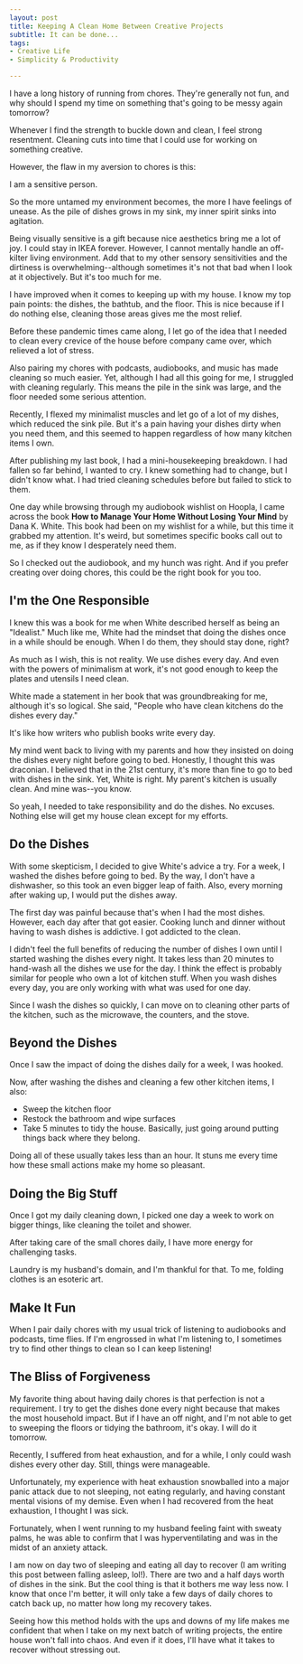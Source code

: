```yaml
---
layout: post
title: Keeping A Clean Home Between Creative Projects
subtitle: It can be done...
tags:
- Creative Life
- Simplicity & Productivity

---
```

I have a long history of running from chores. They're generally not fun, and why should I spend my time on something that's going to be messy again tomorrow?

Whenever I find the strength to buckle down and clean, I feel strong resentment. Cleaning cuts into time that I could use for working on something creative.

However, the flaw in my aversion to chores is this:

I am a sensitive person.

So the more untamed my environment becomes, the more I have feelings of unease. As the pile of dishes grows in my sink, my inner spirit sinks into agitation. 

Being visually sensitive is a gift because nice aesthetics bring me a lot of joy. I could stay in IKEA forever. However, I cannot mentally handle an off-kilter living environment. Add that to my other sensory sensitivities and the dirtiness is overwhelming--although sometimes it's not that bad when I look at it objectively. But it's too much for me.

I have improved when it comes to keeping up with my house. I know my top pain points: the dishes, the bathtub, and the floor. This is nice because if I do nothing else, cleaning those areas gives me the most relief.

Before these pandemic times came along, I let go of the idea that I needed to clean every crevice of the house before company came over, which relieved a lot of stress.

Also pairing my chores with podcasts, audiobooks, and music has made cleaning so much easier. Yet, although I had all this going for me, I struggled with cleaning regularly. This means the pile in the sink was large, and the floor needed some serious attention.

Recently, I flexed my minimalist muscles and let go of a lot of my dishes, which reduced the sink pile. But it's a pain having your dishes dirty when you need them, and this seemed to happen regardless of how many kitchen items I own.

After publishing my last book, I had a mini-housekeeping breakdown. I had fallen so far behind, I wanted to cry. I knew something had to change, but I didn't know what. I had tried cleaning schedules before but failed to stick to them.

One day while browsing through my audiobook wishlist on Hoopla, I came across the book **How to Manage Your Home Without Losing Your Mind** by Dana K. White. This book had been on my wishlist for a while, but this time it grabbed my attention. It's weird, but sometimes specific books call out to me, as if they know I desperately need them.

So I checked out the audiobook, and my hunch was right. And if you prefer creating over doing chores, this could be the right book for you too.

## I'm the One Responsible

I knew this was a book for me when White described herself as being an "Idealist." Much like me, White had the mindset that doing the dishes once in a while should be enough. When I do them, they should stay done, right?

As much as I wish, this is not reality. We use dishes every day. And even with the powers of minimalism at work, it's not good enough to keep the plates and utensils I need clean.

White made a statement in her book that was groundbreaking for me, although it's so logical. She said, "People who have clean kitchens do the dishes every day."

It's like how writers who publish books write every day.

My mind went back to living with my parents and how they insisted on doing the dishes every night before going to bed. Honestly, I thought this was draconian. I believed that in the 21st century, it's more than fine to go to bed with dishes in the sink. Yet, White is right. My parent's kitchen is usually clean. And mine was--you know.

So yeah, I needed to take responsibility and do the dishes. No excuses. Nothing else will get my house clean except for my efforts.

## Do the Dishes

With some skepticism, I decided to give White's advice a try. For a week, I washed the dishes before going to bed. By the way, I don't have a dishwasher, so this took an even bigger leap of faith. Also, every morning after waking up, I would put the dishes away.

The first day was painful because that's when I had the most dishes. However, each day after that got easier. Cooking lunch and dinner without having to wash dishes is addictive. I got addicted to the clean.

I didn't feel the full benefits of reducing the number of dishes I own until I started washing the dishes every night. It takes less than 20 minutes to hand-wash all the dishes we use for the day. I think the effect is probably similar for people who own a lot of kitchen stuff. When you wash dishes every day, you are only working with what was used for one day.

Since I wash the dishes so quickly, I can move on to cleaning other parts of the kitchen, such as the microwave, the counters, and the stove.

## Beyond the Dishes

Once I saw the impact of doing the dishes daily for a week, I was hooked.

Now, after washing the dishes and cleaning a few other kitchen items, I also:

-  Sweep the kitchen floor
-  Restock the bathroom and wipe surfaces
-  Take 5 minutes to tidy the house. Basically, just going around putting things back where they belong.

Doing all of these usually takes less than an hour. It stuns me every time how these small actions make my home so pleasant.

## Doing the Big Stuff

Once I got my daily cleaning down, I picked one day a week to work on bigger things, like cleaning the toilet and shower.

After taking care of the small chores daily, I have more energy for challenging tasks.

Laundry is my husband's domain, and I'm thankful for that. To me, folding clothes is an esoteric art.

## Make It Fun

When I pair daily chores with my usual trick of listening to audiobooks and podcasts, time flies. If I'm engrossed in what I'm listening to, I sometimes try to find other things to clean so I can keep listening!

## The Bliss of Forgiveness

My favorite thing about having daily chores is that perfection is not a requirement. I try to get the dishes done every night because that makes the most household impact. But if I have an off night, and I'm not able to get to sweeping the floors or tidying the bathroom, it's okay. I will do it tomorrow.

Recently, I suffered from heat exhaustion, and for a while, I only could wash dishes every other day. Still, things were manageable.

Unfortunately, my experience with heat exhaustion snowballed into a major panic attack due to not sleeping, not eating regularly, and having constant mental visions of my demise. Even when I had recovered from the heat exhaustion, I thought I was sick. 

Fortunately, when I went running to my husband feeling faint with sweaty palms, he was able to confirm that I was hyperventilating and was in the midst of an anxiety attack.

I am now on day two of sleeping and eating all day to recover (I am writing this post between falling asleep, lol!). There are two and a half days worth of dishes in the sink. But the cool thing is that it bothers me way less now. I know that once I'm better, it will only take a few days of daily chores to catch back up, no matter how long my recovery takes.

Seeing how this method holds with the ups and downs of my life makes me confident that when I take on my next batch of writing projects, the entire house won't fall into chaos. And even if it does, I'll have what it takes to recover without stressing out.